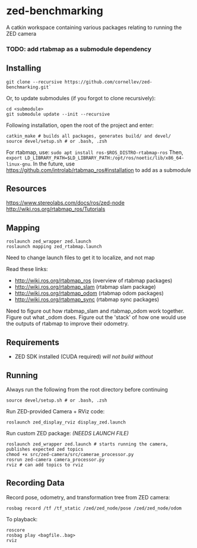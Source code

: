 # zed-benchmarking
A catkin workspace containing various packages relating to running the ZED camera

### TODO: add rtabmap as a submodule dependency 

## Installing

```
git clone --recursive https://github.com/cornellev/zed-benchmarking.git`
```

Or, to update submodules (if you forgot to clone recursively):

```
cd <submodule>
git submodule update --init --recursive
```

Following installation, open the root of the project and enter:

```
catkin_make # builds all packages, generates build/ and devel/
source devel/setup.sh # or .bash, .zsh
```

For rtabmap, use: `sudo apt install ros-$ROS_DISTRO-rtabmap-ros`
Then, `export LD_LIBRARY_PATH=$LD_LIBRARY_PATH:/opt/ros/noetic/lib/x86_64-linux-gnu`.
In the future, use https://github.com/introlab/rtabmap_ros#installation to add as a submodule

## Resources

https://www.stereolabs.com/docs/ros/zed-node
http://wiki.ros.org/rtabmap_ros/Tutorials

## Mapping

```
roslaunch zed_wrapper zed.launch
roslaunch mapping zed_rtabmap.launch
```

Need to change launch files to get it to localize, and not map

Read these links:
* http://wiki.ros.org/rtabmap_ros (overview of rtabmap packages)
* http://wiki.ros.org/rtabmap_slam (rtabmap slam package)
* http://wiki.ros.org/rtabmap_odom (rtabmap odom packages)
* http://wiki.ros.org/rtabmap_sync (rtabmap sync packages) 

Need to figure out how rtabmap_slam and rtabmap_odom work together. Figure out what _odom does. Figure out the 'stack' of how one would use the outputs of rtabmap to improve their odometry.


## Requirements

* ZED SDK installed (CUDA required) *will not build without*

## Running

Always run the following from the root directory before continuing
```
source devel/setup.sh # or .bash, .zsh
```

Run ZED-provided Camera + RViz code:
```
roslaunch zed_display_rviz display_zed.launch
```

Run custom ZED package:
*(NEEDS LAUNCH FILE)*
```
roslaunch zed_wrapper zed.launch # starts running the camera, publishes expected zed topics
chmod +x src/zed-camera/src/camerae_processor.py
rosrun zed-camera camera_processor.py
rviz # can add topics to rviz
```

## Recording Data

Record pose, odometry, and transformation tree from ZED camera:
```
rosbag record /tf /tf_static /zed/zed_node/pose /zed/zed_node/odom
```

To playback:
```
roscore
rosbag play <bagfile..bag>
rviz
```
